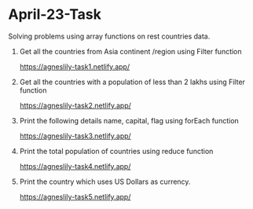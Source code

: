 # April-23-Task

Solving problems using array functions on rest countries data.
 1. Get all the countries from Asia continent /region using Filter function
 
    https://agneslily-task1.netlify.app/
 
 2. Get all the countries with a population of less than 2 lakhs using Filter function
 
    https://agneslily-task2.netlify.app/
 
 3. Print the following details name, capital, flag using forEach function
 
    https://agneslily-task3.netlify.app/
 
 4. Print the total population of countries using reduce function
 
    https://agneslily-task4.netlify.app/
 
 5. Print the country which uses US Dollars as currency.
 
    https://agneslily-task5.netlify.app/
